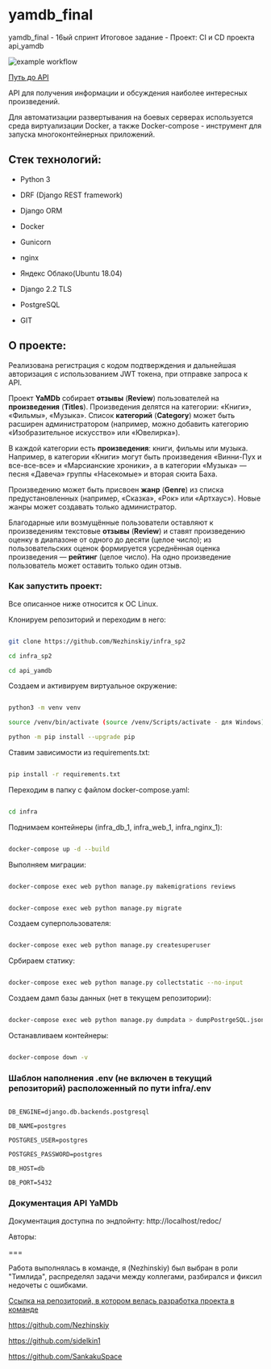 # yamdb_final
yamdb_final - 16ый спринт
Итоговое задание - Проект: CI и CD проекта api_yamdb

![example workflow](https://github.com/Nezhinskiy/yamdb_final/actions/workflows/yamdb_workflow.yml/badge.svg)

[Путь до API](http://51.250.108.30/api/v1/)

API для получения информации и обсуждения наиболее интересных произведений. 

Для автоматизации развертывания на боевых серверах используется среда виртуализации Docker, а также Docker-compose - инструмент для запуска многоконтейнерных приложений. 

 

## Стек технологий: 

- Python 3 

- DRF (Django REST framework) 

- Django ORM 

- Docker 

- Gunicorn 

- nginx 

- Яндекс Облако(Ubuntu 18.04) 

- Django 2.2 TLS 

- PostgreSQL 

- GIT 

 

## О проекте: 

Реализована регистрация с кодом подтверждения и дальнейшая авторизация с использованием JWT токена, при отправке запроса к API. 

 

Проект **YaMDb** собирает **отзывы** (**Review**) пользователей на **произведения** (**Titles**). Произведения делятся на категории: «Книги», «Фильмы», «Музыка». Список **категорий** (**Category**) может быть расширен администратором (например, можно добавить категорию «Изобразительное искусство» или «Ювелирка»). 

 

В каждой категории есть **произведения**: книги, фильмы или музыка. Например, в категории «Книги» могут быть произведения «Винни-Пух и все-все-все» и «Марсианские хроники», а в категории «Музыка» — песня «Давеча» группы «Насекомые» и вторая сюита Баха. 

 

Произведению может быть присвоен **жанр** (**Genre**) из списка предустановленных (например, «Сказка», «Рок» или «Артхаус»). Новые жанры может создавать только администратор. 

 

Благодарные или возмущённые пользователи оставляют к произведениям текстовые **отзывы** (**Review**) и ставят произведению оценку в диапазоне от одного до десяти (целое число); из пользовательских оценок формируется усреднённая оценка произведения — **рейтинг** (целое число). На одно произведение пользователь может оставить только один отзыв. 

 

### Как запустить проект: 

 

Все описанное ниже относится к ОС Linux. 

Клонируем репозиторий и переходим в него: 

```bash 

git clone https://github.com/Nezhinskiy/infra_sp2 

cd infra_sp2 

cd api_yamdb 

``` 

 

Создаем и активируем виртуальное окружение: 

```bash 

python3 -m venv venv 

source /venv/bin/activate (source /venv/Scripts/activate - для Windows) 

python -m pip install --upgrade pip 

``` 

 

Ставим зависимости из requirements.txt: 

```bash 

pip install -r requirements.txt 

``` 

 

Переходим в папку с файлом docker-compose.yaml: 

```bash 

cd infra 

``` 

 

Поднимаем контейнеры (infra_db_1, infra_web_1, infra_nginx_1): 

```bash 

docker-compose up -d --build 

``` 

 

Выполняем миграции: 

```bash 

docker-compose exec web python manage.py makemigrations reviews 

``` 

```bash 

docker-compose exec web python manage.py migrate 

``` 

 

Создаем суперпользователя: 

```bash 

docker-compose exec web python manage.py createsuperuser 

``` 

 

Србираем статику: 

```bash 

docker-compose exec web python manage.py collectstatic --no-input 

``` 

 

Создаем дамп базы данных (нет в текущем репозитории): 

```bash 

docker-compose exec web python manage.py dumpdata > dumpPostrgeSQL.json 

``` 

 

Останавливаем контейнеры: 

```bash 

docker-compose down -v 

``` 

 

### Шаблон наполнения .env (не включен в текущий репозиторий) расположенный по пути infra/.env 

``` 

DB_ENGINE=django.db.backends.postgresql 

DB_NAME=postgres 

POSTGRES_USER=postgres 

POSTGRES_PASSWORD=postgres 

DB_HOST=db 

DB_PORT=5432 

``` 

 

### Документация API YaMDb 

Документация доступна по эндпойнту: http://localhost/redoc/ 

 

Авторы: 

=== 

 Работа выполнялась в команде, я (Nezhinskiy) был выбран в роли "Тимлида", распределял задачи между коллегами, разбирался и фиксил недочеты с ошибками. 

[Ссылка на репозиторий, в котором велась разработка проекта в команде](https://github.com/Nezhinskiy/api_yamdb) 

 

https://github.com/Nezhinskiy 

https://github.com/sidelkin1 

https://github.com/SankakuSpace
